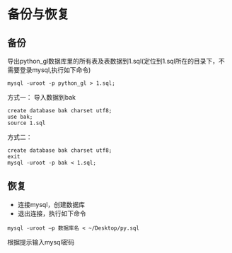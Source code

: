 # 备份与恢复
## 备份
导出python_gl数据库里的所有表及表数据到1.sql(定位到1.sql所在的目录下，不需要登录mysql,执行如下命令)
```
mysql -uroot -p python_gl > 1.sql;
```

方式一：
导入数据到bak
```
create database bak charset utf8;
use bak;
source 1.sql
```

方式二：
```
create database bak charset utf8;
exit
mysql -uroot -p bak < 1.sql;
```

## 恢复
- 连接mysql，创建数据库
- 退出连接，执行如下命令
```
mysql -uroot –p 数据库名 < ~/Desktop/py.sql
```
根据提示输入mysql密码
